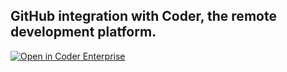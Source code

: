 ## GitHub integration with Coder, the remote development platform.

[![Open in Coder Enterprise](https://cdn.coder.com/embed-button.svg)](https://demo.cdr.dev/environments/git?org=default&image=5f4e60f7-d940b52f15d33c25cd3d7d93&tag=latest&service=github&repo=git@github.com:ericpaulsen/react-demo.git)
